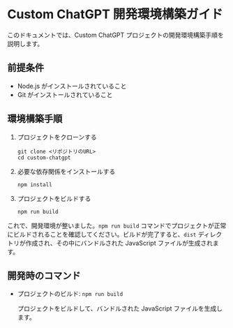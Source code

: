 # Custom ChatGPT 開発環境構築ガイド

このドキュメントでは、Custom ChatGPT プロジェクトの開発環境構築手順を説明します。

## 前提条件

- Node.js がインストールされていること
- Git がインストールされていること

## 環境構築手順

1. プロジェクトをクローンする

   ```
   git clone <リポジトリのURL>
   cd custom-chatgpt
   ```

2. 必要な依存関係をインストールする

   ```
   npm install
   ```

3. プロジェクトをビルドする

   ```
   npm run build
   ```

これで、開発環境が整いました。`npm run build` コマンドでプロジェクトが正常にビルドされることを確認してください。ビルドが完了すると、`dist` ディレクトリが作成され、その中にバンドルされた JavaScript ファイルが生成されます。

## 開発時のコマンド

- プロジェクトのビルド: `npm run build`

   プロジェクトをビルドして、バンドルされた JavaScript ファイルを生成します。
